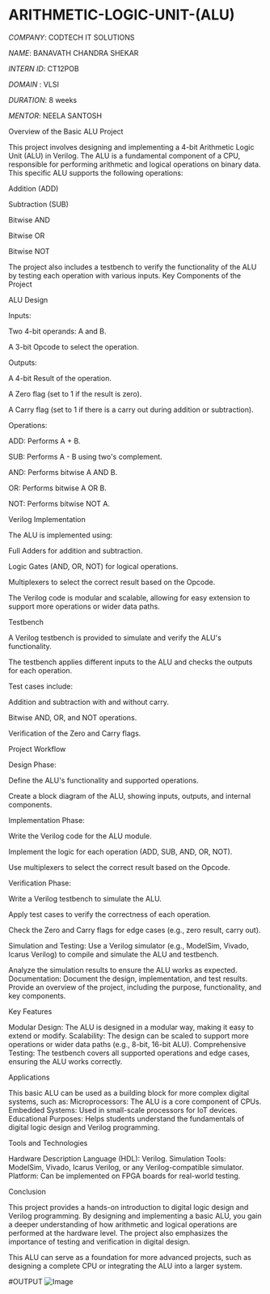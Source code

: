 # ARITHMETIC-LOGIC-UNIT-(ALU)

*COMPANY*: CODTECH IT SOLUTIONS

*NAME*:  BANAVATH CHANDRA SHEKAR

*INTERN ID*: CT12POB

*DOMAIN* : VLSI

*DURATION*: 8 weeks

*MENTOR*: NEELA SANTOSH

Overview of the Basic ALU Project

This project involves designing and implementing a 4-bit Arithmetic Logic Unit (ALU) in Verilog. The ALU is a fundamental component of a CPU, responsible for performing arithmetic and logical operations on binary data. This specific ALU supports the following operations:

Addition (ADD)

Subtraction (SUB)

Bitwise AND

Bitwise OR

Bitwise NOT

The project also includes a testbench to verify the functionality of the ALU by testing each operation with various inputs. Key Components of the Project

ALU Design

Inputs:

Two 4-bit operands: A and B.

A 3-bit Opcode to select the operation.

Outputs:

A 4-bit Result of the operation.

A Zero flag (set to 1 if the result is zero).

A Carry flag (set to 1 if there is a carry out during addition or subtraction).

Operations:

ADD: Performs A + B.

SUB: Performs A - B using two's complement.

AND: Performs bitwise A AND B.

OR: Performs bitwise A OR B.

NOT: Performs bitwise NOT A.

Verilog Implementation

The ALU is implemented using:

Full Adders for addition and subtraction.

Logic Gates (AND, OR, NOT) for logical operations.

Multiplexers to select the correct result based on the Opcode.

The Verilog code is modular and scalable, allowing for easy extension to support more operations or wider data paths.

Testbench

A Verilog testbench is provided to simulate and verify the ALU's functionality.

The testbench applies different inputs to the ALU and checks the outputs for each operation.

Test cases include:

Addition and subtraction with and without carry.

Bitwise AND, OR, and NOT operations.

Verification of the Zero and Carry flags.

Project Workflow

Design Phase:

Define the ALU's functionality and supported operations.

Create a block diagram of the ALU, showing inputs, outputs, and internal components.

Implementation Phase:

Write the Verilog code for the ALU module.

Implement the logic for each operation (ADD, SUB, AND, OR, NOT).

Use multiplexers to select the correct result based on the Opcode.

Verification Phase:

Write a Verilog testbench to simulate the ALU.

Apply test cases to verify the correctness of each operation.

Check the Zero and Carry flags for edge cases (e.g., zero result, carry out).

Simulation and Testing:
Use a Verilog simulator (e.g., ModelSim, Vivado, Icarus Verilog) to compile and simulate the ALU and testbench.

Analyze the simulation results to ensure the ALU works as expected. Documentation: Document the design, implementation, and test results. Provide an overview of the project, including the purpose, functionality, and key components.

Key Features

Modular Design: The ALU is designed in a modular way, making it easy to extend or modify. Scalability: The design can be scaled to support more operations or wider data paths (e.g., 8-bit, 16-bit ALU). Comprehensive Testing: The testbench covers all supported operations and edge cases, ensuring the ALU works correctly.

Applications

This basic ALU can be used as a building block for more complex digital systems, such as: Microprocessors: The ALU is a core component of CPUs. Embedded Systems: Used in small-scale processors for IoT devices. Educational Purposes: Helps students understand the fundamentals of digital logic design and Verilog programming.

Tools and Technologies

Hardware Description Language (HDL): Verilog. Simulation Tools: ModelSim, Vivado, Icarus Verilog, or any Verilog-compatible simulator. Platform: Can be implemented on FPGA boards for real-world testing.

Conclusion

This project provides a hands-on introduction to digital logic design and Verilog programming. By designing and implementing a basic ALU, you gain a deeper understanding of how arithmetic and logical operations are performed at the hardware level. The project also emphasizes the importance of testing and verification in digital design.

This ALU can serve as a foundation for more advanced projects, such as designing a complete CPU or integrating the ALU into a larger system.

#OUTPUT
![Image](https://github.com/user-attachments/assets/46f3859e-fdd2-44ed-b40d-0cdce90ef427)
